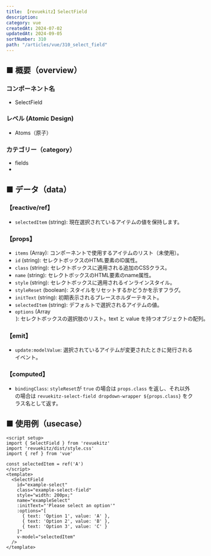 ```yaml
---
title: 【revuekitz】SelectField
description:
category: vue
createdAt: 2024-07-02
updatedAt: 2024-09-05
sortNumber: 310
path: "/articles/vue/310_select_field"
---
```


<nuxt-content-wrapper>

## ■ 概要（overview）
### コンポーネント名
- SelectField

### レベル (Atomic Design)
-  Atoms（原子）

### カテゴリー（category）
- fields
- 
## ■ データ（data）

### 【reactive/ref】
- `selectedItem` (string): 現在選択されているアイテムの値を保持します。

### 【props】
- `items` (Array): コンポーネントで使用するアイテムのリスト（未使用）。
- `id` (string): セレクトボックスのHTML要素のID属性。
- `class` (string): セレクトボックスに適用される追加のCSSクラス。
- `name` (string): セレクトボックスのHTML要素のname属性。
- `style` (string): セレクトボックスに適用されるインラインスタイル。
- `styleReset` (boolean): スタイルをリセットするかどうかを示すフラグ。
- `initText` (string): 初期表示されるプレースホルダーテキスト。
- `selectedItem` (string): デフォルトで選択されるアイテムの値。
- `options` (Array<Option>): セレクトボックスの選択肢のリスト。`text` と `value` を持つオブジェクトの配列。

### 【emit】
- `update:modelValue`: 選択されているアイテムが変更されたときに発行されるイベント。

### 【computed】
- `bindingClass`: `styleReset`が `true` の場合は `props.class` を返し、それ以外の場合は `revuekitz-select-field dropdown-wrapper ${props.class}` をクラス名として返す。

## ■ 使用例（usecase）
```vue
<script setup>
import { SelectField } from 'revuekitz'
import 'revuekitz/dist/style.css'
import { ref } from 'vue'

const selectedItem = ref('A')
</script>
<template>
  <SelectField
    id="example-select"
    class="example-select-field"
    style="width: 200px;"
    name="exampleSelect"
    :initText="'Please select an option'"
    :options="[
      { text: 'Option 1', value: 'A' },
      { text: 'Option 2', value: 'B' },
      { text: 'Option 3', value: 'C' }
    ]"
    v-model="selectedItem"
  />
</template>

```

</nuxt-content-wrapper>